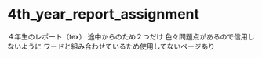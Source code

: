 # 4th_year_report_assignment
４年生のレポート（tex）
途中からのため２つだけ
色々問題点があるので信用しないように
ワードと組み合わせているため使用してないページあり
